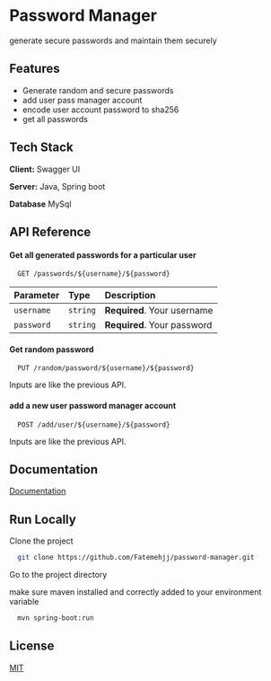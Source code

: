 
# Password Manager

generate secure passwords and maintain them securely 


## Features

- Generate random and secure passwords
- add user pass manager account
- encode user account password to sha256 
- get all passwords



## Tech Stack

**Client:** Swagger UI

**Server:** Java, Spring boot

**Database** MySql


## API Reference

#### Get all generated passwords for a particular user

```http
  GET /passwords/${username}/${password}
```

| Parameter | Type     | Description                |
| :-------- | :------- | :------------------------- |
| `username` | `string` | **Required**. Your username |
| `password` | `string` | **Required**. Your password |

#### Get random password

```http
  PUT /random/password/${username}/${password}
```

Inputs are like the previous API.

#### add a new user password manager account 

```http
  POST /add/user/${username}/${password}
```
Inputs are like the previous API.


## Documentation

[Documentation](http://localhost:8080/password-manager/swagger.html)


## Run Locally

Clone the project

```bash
  git clone https://github.com/Fatemehjj/password-manager.git
```

Go to the project directory

make sure maven installed and correctly added to your environment variable

```bash
  mvn spring-boot:run
```


## License

[MIT](https://choosealicense.com/licenses/mit/)

